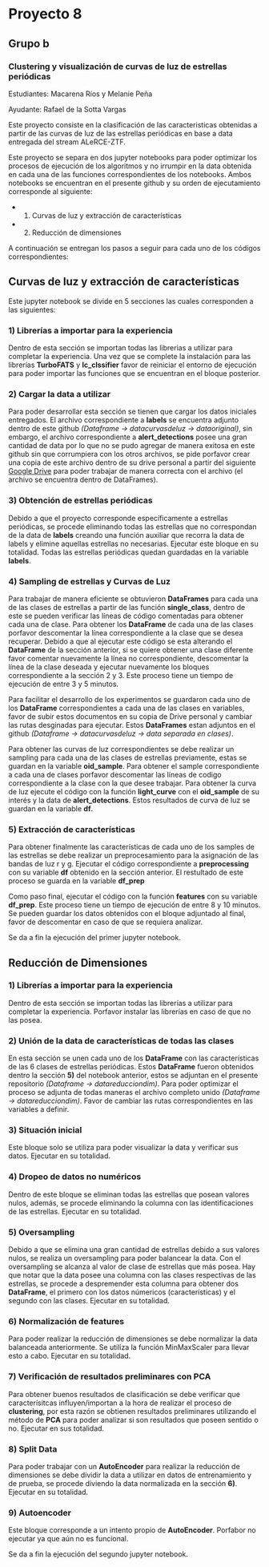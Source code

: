# Proyecto 8

## Grupo b 

### Clustering y visualización de curvas de luz de estrellas periódicas

Estudiantes: Macarena Ríos y Melanie Peña

Ayudante: Rafael de la Sotta Vargas

Este proyecto consiste en la clasificación de las caracteristicas obtenidas a partir de las curvas de luz de las estrellas periódicas en base a data entregada del stream ALeRCE-ZTF. 

Este proyecto se separa en dos jupyter notebooks para poder optimizar los procesos de ejecución de los algoritmos y no irrumpir en la data obtenida en cada una de las funciones correspondientes de los notebooks. Ambos notebooks se encuentran en el presente github y su orden de ejecutamiento corresponde al siguiente:

* 1) Curvas de luz y extracción de características
* 2) Reducción de dimensiones

A continuación se entregan los pasos a seguir para cada uno de los códigos correspondientes:

## Curvas de luz y extracción de características

Este jupyter notebook se divide en 5 secciones las cuales corresponden a las siguientes:

### 1) Librerías a importar para la experiencia

Dentro de esta sección se importan todas las librerias a utilizar para completar la experiencia. Una vez que se complete la instalación para las librerías **TurboFATS** y **lc_clssifier** favor de reiniciar el entorno de ejecución para poder importar las funciones que se encuentran en el bloque posterior.

### 2) Cargar la data a utilizar

Para poder desarrollar esta sección se tienen que cargar los datos iniciales entregados. El archivo correspondiente a **labels** se encuentra adjunto dentro de este github *(Dataframe -> datacurvasdeluz -> dataoriginal)*, sin embargo, el archivo correspondiente a **alert_detections** posee una gran cantidad de data por lo que no se pudo agregar de manera exitosa en este github sin que corrumpiera con los otros archivos, se pide porfavor crear una copia de este archivo dentro de su drive personal a partir del siguiente [Google Drive](https://drive.google.com/drive/folders/1EX7qSca6i-R8HOZMSushjxiW3YoPQ9Nw?usp=sharing) para poder trabajar de manera correcta con el archivo (el archivo se encuentra dentro de DataFrames).

### 3) Obtención de estrellas periódicas

Debido a que el proyecto corresponde específicamente a estrellas periódicas, se procede eliminando todas las estrellas que no correspondan de la data de **labels** creando una función auxiliar que recorra la data de labels y elimine aquellas estrellas no necesarias. Ejecutar este bloque en su totalidad. Todas las estrellas periódicas quedan guardadas en la variable **labels**.

### 4) Sampling de estrellas y Curvas de Luz

Para trabajar de manera eficiente se obtuvieron **DataFrames** para cada una de las clases de estrellas a partir de las función **single_class**, dentro de este se pueden verificar las líneas de código comentadas para obtener cada una de clase. Para obtener los **DataFrame** de cada una de las clases porfavor descomentar la línea correspondiente a la clase que se desea recuperar. Debido a que al ejecutar este código se esta alterando el **DataFrame** de la sección anterior, si se quiere obtener una clase diferente favor comentar nuevamente la línea no correspondiente, descomentar la línea de la clase deseada y  ejecutar nuevamente los bloques correspondiente a la sección 2 y 3. Este proceso tiene un tiempo de ejecución de entre 3 y 5 minutos.

Para facilitar el desarrollo de los experimentos se guardaron cada uno de los **DataFrame** correspondientes a cada una de las clases en variables, favor de subir estos documentos en su copia de Drive personal y cambiar las rutas desginadas para ejecutar. Estos **DataFrames** estan adjuntos en el github *(Dataframe -> datacurvasdeluz -> data separada en clases)*.

Para obtener las curvas de luz correspondientes se debe realizar un sampling para cada una de las clases de estrellas previamente, estas se guardan en la variable **oid_sample**. Para obtener el sample correspondiente a cada una de clases porfavor descomentar las líneas de codigo correspondiente a la clase con la que desee trabajar. Para obtener la curva de luz ejecute el código con la función **light_curve** con el **oid_sample** de su interés y la data de **alert_detections**. Estos resultados de curva de luz se guardan en la variable **df**.

### 5) Extracción de características

Para obtener finalmente las características de cada uno de los samples de las estrellas se debe realizar un preprocesamiento para la asignación de las bandas de luz r y g. Ejecutar el código correspondiente a **preprocessing** con su variable **df** obtenido en la sección anterior. El restultado de este proceso se guarda en la variable **df_prep**

Como paso final, ejecutar el código con la función **features** con su variable **df_prep**. Este proceso tiene un tiempo de ejecución de entre 8 y 10 minutos. Se pueden guardar los datos obtenidos con el bloque adjuntado al final, favor de descomentar en caso de que se requiera analizar.

Se da a fin la ejecución del primer jupyter notebook.

## Reducción de Dimensiones

### 1) Librerías a importar para la experiencia

Dentro de esta sección se importan todas las librerías a utilizar para completar la experiencia. Porfavor instalar las librerías en caso de que no las posea.

### 2) Unión de la data de características de todas las clases

En esta sección se unen cada uno de los **DataFrame** con las características de las 6 clases de estrellas periódicas. Estos **DataFrame** fueron obtenidos dentro la sección **5)** del notebook anterior, estos se adjuntan en el presente repositorio *(Dataframe -> datareducciondim)*. Para poder optimizar el proceso se adjunta de todas maneras el archivo completo unido *(Dataframe -> datareducciondim)*. Favor de cambiar las rutas correspondientes en las variables a definir.

### 3) Situación inicial

Este bloque solo se utiliza para poder visualizar la data y verificar sus datos. Ejecutar en su totalidad.

### 4) Dropeo de datos no numéricos

Dentro de este bloque se eliminan todas las estrellas que posean valores nulos, además, se procede eliminando la columna con las identificaciones de las estrellas. Ejecutar en su totalidad.

### 5) Oversampling

Debido a que se elimina una gran cantidad de estrellas debido a sus valores nulos, se realiza un oversampling para poder balancear la data. Con el oversampling se alcanza al valor de clase de estrellas que más posea. Hay que notar que la data posee una columna con las clases respectivas de las estrellas, se procede a despremender esta columna para obtener dos **DataFrame**, el primero con los datos númericos (características) y el segundo con las clases. Ejecutar en su totalidad.

### 6) Normalización de features

Para poder realizar la reducción de dimensiones se debe normalizar la data balanceada anteriormente. Se utiliza la función MinMaxScaler para llevar esto a cabo. Ejecutar en su totalidad.

### 7) Verificación de resultados preliminares con PCA

Para obtener buenos resultados de clasificación se debe verificar que caracterísitcas influyen/importan a la hora de realizar el proceso de **clustering**, por esta razón se obtienen resultados preliminares utilizando el método de **PCA** para poder analizar si son resultados que poseen sentido o no. Ejecutar en sus totalidad.

### 8) Split Data

Para poder trabajar con un **AutoEncoder** para realizar la reducción de dimensiones se debe dividir la data a utilizar en datos de entrenamiento y de prueba, se procede diviendo la data normalizada en la sección **6)**. Ejecutar en su totalidad.

### 9) Autoencoder

Este bloque corresponde a un intento propio de **AutoEncoder**. Porfabor no ejecutar ya que aún no es funcional.

Se da a fin la ejecución del segundo jupyter notebook.
